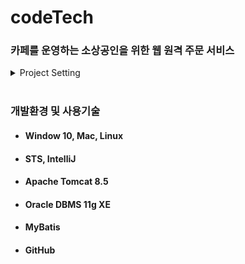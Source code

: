 # codeTech 
### 카페를 운영하는 소상공인을 위한 웹 원격 주문 서비스

<details>
    <summary>Project Setting</summary>
    <div markdown="1">  
     
          
### #need to add
        
/main/resources/properties/sql.properties   
/main/resources/properties/saveFolder.properties   
/main/resources/properties/mail.properties

        
        
        
### #Shape
#### sql properties
    url=jdbc:oracle:thin:@127.0.0.1:1521:orcl   
    username=final   
    password=1234


#### saveFolder properties
    saveFolderName= ...      
    sendFile= ...


#### mail properties
    id=...   
    password=...
        
</div>
</details>
<br/>

### 개발환경 및 사용기술  
- #### Window 10, Mac, Linux
- #### STS, IntelliJ
- #### Apache Tomcat 8.5
- #### Oracle DBMS 11g XE
- #### MyBatis
- #### GitHub  
<br/>

